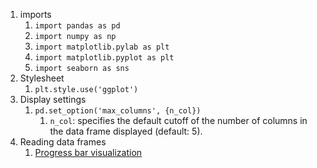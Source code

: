 1. imports
	1. `import pandas as pd`
	2. `import numpy as np`
	3. `import matplotlib.pylab as plt`
	3. `import matplotlib.pyplot as plt`
	4. `import seaborn as sns`
2. Stylesheet
	1. `plt.style.use('ggplot')`
3. Display settings
	1. `pd.set_option('max_columns', {n_col})`
		1. `n_col`: specifies the default cutoff of the number of columns in the data frame displayed (default: 5). 
4. Reading data frames
	1. [Progress bar visualization](https://towardsdatascience.com/progress-bars-in-python-and-pandas-f81954d33bae)

